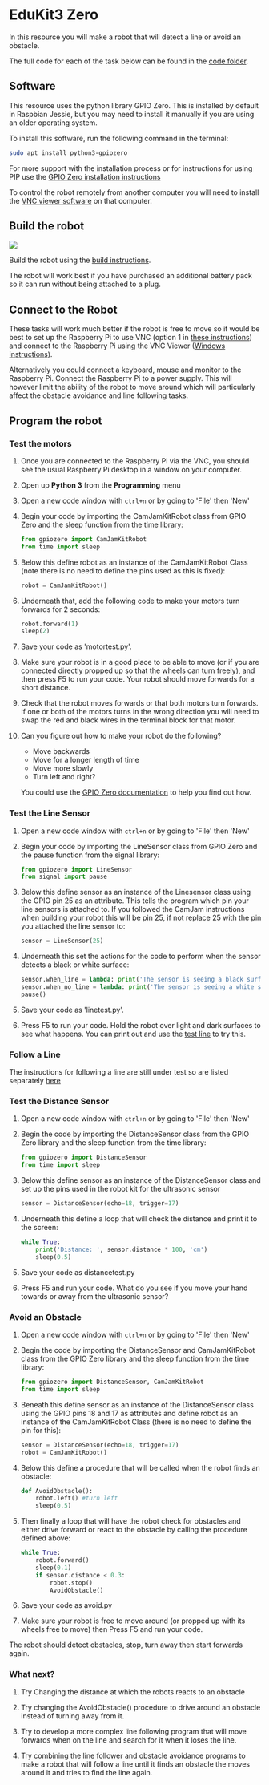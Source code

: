 # EduKit3 Zero 

In this resource you will make a robot that will detect a line or avoid an obstacle. 

The full code for each of the task below can be found in the [code folder](https://github.com/NBizzell/EduKit3/tree/master/GPIOZero/Code).

## Software

This resource uses the python library GPIO Zero. This is installed by default in Raspbian Jessie, but you may need to install it manually if you are using an older operating system.

To install this software, run the following command in the terminal:

```bash
sudo apt install python3-gpiozero
```

For more support with the installation process or for instructions for using PIP use the [GPIO Zero installation instructions](http://gpiozero.readthedocs.io/en/stable/installing.html)

To control the robot remotely from another computer you will need to install the [VNC viewer software](https://www.realvnc.com/download/viewer/) on that computer.

## Build the robot

![](https://github.com/NBizzell/EduKit3/blob/master/GPIOZero/images/Robot.JPG)

Build the robot using the [build instructions](https://github.com/CamJam-EduKit/EduKit3/blob/master/CamJam%20EduKit%203%20-%20Robotics%20Worksheet%202%20-%20Building%20a%20Robot.pdf).

The robot will work best if you have purchased an additional battery pack so it can run without being attached to a plug.

## Connect to the Robot

These tasks will work much better if the robot is free to move so it would be best to set up the Raspberry Pi to use VNC (option 1 in [these instructions](https://www.raspberrypi.org/learning/teachers-guide/remote/)) and connect to the Raspberry Pi using the VNC Viewer ([Windows instructions](https://www.raspberrypi.org/learning/teachers-guide/vnc-windows/)).

Alternatively you could connect a keyboard, mouse and monitor to the Raspberry Pi. Connect the Raspberry Pi to a power supply. This will however limit the ability of the robot to move around which will particularly affect the obstacle avoidance and line following tasks.

## Program the robot

### Test the motors

1. Once you are connected to the Raspberry Pi via the VNC, you should see the usual Raspberry Pi desktop in a window on your computer.

1. Open up **Python 3** from the **Programming** menu

1. Open a new code window with `ctrl+n` or by going to 'File' then 'New' 
    
1. Begin your code by importing the CamJamKitRobot class from GPIO Zero and the sleep function from the time library:

    ```python
    from gpiozero import CamJamKitRobot
    from time import sleep 
    ```
    
1. Below this define robot as an instance of the CamJamKitRobot Class (note there is no need to define the pins used as this is fixed):

    ```python
    robot = CamJamKitRobot()
    ```


1. Underneath that, add the following code to make your motors turn forwards for 2 seconds:

    ```python
    robot.forward(1)
    sleep(2)
    ```
1. Save your code as 'motortest.py'.
    
1. Make sure your robot is in a good place to be able to move (or if you are connected directly propped up so that the wheels can turn freely), and then press F5 to run your code. Your robot should move forwards for a short distance.

1. Check that the robot moves forwards or that both motors turn forwards. If one or both of the motors turns in the wrong direction you will need to swap the red and black wires in the terminal block for that motor.

1. Can you figure out how to make your robot do the following?

    - Move backwards
    - Move for a longer length of time
    - Move more slowly
    - Turn left and right?
    
    You could use the [GPIO Zero documentation](https://gpiozero.readthedocs.io/en/stable/api_boards.html#camjam-3-kit-robot) to help you find out how. 

### Test the Line Sensor

1. Open a new code window with `ctrl+n` or by going to 'File' then 'New'

1. Begin your code by importing the LineSensor class from GPIO Zero and the pause function from the signal library: 
    ```python
    from gpiozero import LineSensor 
    from signal import pause
    ```
    
1. Below this define sensor as an instance of the Linesensor class using the GPIO pin 25 as an attribute. This tells the program which pin your line sensors is attached to. If you followed the CamJam instructions when building your robot this will be pin 25, if not replace 25 with the pin you attached the line sensor to:

    ```python
    sensor = LineSensor(25)
    ```
1. Underneath this set the actions for the code to perform when the sensor detects a black or white surface:

    ```python
    sensor.when_line = lambda: print('The sensor is seeing a black surface')
    sensor.when_no_line = lambda: print('The sensor is seeing a white surface')
    pause()
    ```
 1. Save your code as 'linetest.py'.
 
 1. Press F5 to run your code. Hold the robot over light and dark surfaces to see what happens. You can print out and use the [test line](https://github.com/CamJam-EduKit/EduKit3/blob/master/CamJam%20EduKit%203%20-%20Robotics%20-%20Test%20Line.pdf) to try this.

### Follow a Line

The instructions for following a line are still under test so are listed separately [here](https://github.com/NBizzell/EduKit3/blob/master/GPIOZero/line%20follower%20test.md)

### Test the Distance Sensor

1. Open a new code window with `ctrl+n` or by going to 'File' then 'New'

1. Begin the code by importing the DistanceSensor class from the GPIO Zero library and the sleep function from the time library:
    
    ```python
    from gpiozero import DistanceSensor 
    from time import sleep
    ```

1. Below this define sensor as an instance of the DistanceSensor class and set up the pins used in the robot kit for the ultrasonic sensor

    ```python
    sensor = DistanceSensor(echo=18, trigger=17)
    ```

1. Underneath this define a loop that will check the distance and print it to the screen:
    ```python
    while True:
        print('Distance: ', sensor.distance * 100, 'cm')
        sleep(0.5)
    ```
1. Save your code as distancetest.py

1. Press F5 and run your code. What do you see if you move your hand towards or away from the ultrasonic sensor?

### Avoid an Obstacle

1. Open a new code window with `ctrl+n` or by going to 'File' then 'New'

1. Begin the code by importing the DistanceSensor and CamJamKitRobot class from the GPIO Zero library and the sleep function from the time library:
    
    ```python
    from gpiozero import DistanceSensor, CamJamKitRobot 
    from time import sleep
    ```
1. Beneath this define sensor as an instance of the DistanceSensor class using the GPIO pins 18 and 17 as attributes and define robot as an instance of the CamJamKitRobot Class (there is no need to define the pin for this):
    
    ```python
    sensor = DistanceSensor(echo=18, trigger=17)
    robot = CamJamKitRobot()
    ```

1. Below this define a procedure that will be called when the robot finds an obstacle:

    ```python
    def AvoidObstacle():
        robot.left() #turn left
        sleep(0.5)
    ```
1. Then finally a loop that will have the robot check for obstacles and either drive forward or react to the obstacle by calling the procedure defined above: 

    ```python
    while True:
        robot.forward()
        sleep(0.1)
        if sensor.distance < 0.3: 
            robot.stop() 
            AvoidObstacle()
    ```
    
1. Save your code as avoid.py

1. Make sure your robot is free to move around (or propped up with its wheels free to move) then Press F5 and run your code.

The robot should detect obstacles, stop, turn away then start forwards again.

### What next?

1. Try Changing the distance at which the robots reacts to an obstacle 

1. Try changing the AvoidObstacle() procedure to drive around an obstacle instead of turning away from it.

1. Try to develop a more complex line following program that will move forwards when on the line and search for it when it loses the line.

1. Try combining the line follower and obstacle avoidance programs to make a robot that will follow a line until it finds an obstacle the moves around it and tries to find the line again.
